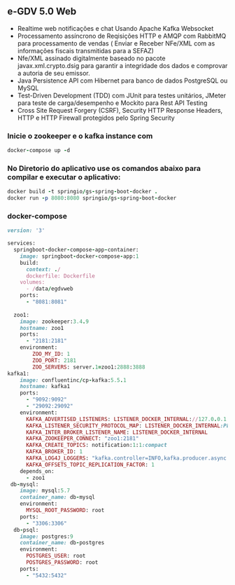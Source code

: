 ## e-GDV 5.0 Web

- Realtime web notificações e chat Usando Apache Kafka Websocket
- Processamento assíncrono de Reqisições HTTP e AMQP com RabbitMQ para processamento de vendas ( Enviar e Receber NFe/XML com as informações fiscais transmitidas para a SEFAZ)
- Nfe/XML assinado digitalmente baseado no pacote javax.xml.crypto.dsig para garantir a integridade dos dados e comprovar a autoria de seu emissor.
- Java Persistence API com Hibernet para banco de dados PostgreSQL ou MySQL
- Test-Driven Development (TDD) com JUnit para testes unitários, JMeter para teste de carga/desempenho e Mockito para Rest API Testing
- Cross Site Request Forgery (CSRF), Security HTTP Response Headers, HTTP e HTTP Firewall protegidos pelo Spring Security

### Inicie o zookeeper e o kafka instance com

```ruby
docker-compose up -d
```

### No Diretorio do aplicativo use os comandos abaixo para compilar e executar o aplicativo:

```ruby
docker build -t springio/gs-spring-boot-docker .
docker run -p 8080:8080 springio/gs-spring-boot-docker
```

### docker-compose

```ruby
version: '3'

services:
  springboot-docker-compose-app-container:
    image: springboot-docker-compose-app:1
    build:
      context: ./
      dockerfile: Dockerfile
    volumes:
      - /data/egdvweb
    ports:
      - "8081:8081"
      
  zoo1:
    image: zookeeper:3.4.9
    hostname: zoo1
    ports:
      - "2181:2181"  
    environment:
        ZOO_MY_ID: 1
        ZOO_PORT: 2181
        ZOO_SERVERS: server.1=zoo1:2888:3888
kafka1:
    image: confluentinc/cp-kafka:5.5.1
    hostname: kafka1
    ports:
      - "9092:9092"
      - "29092:29092"      
    environment:
      KAFKA_ADVERTISED_LISTENERS: LISTENER_DOCKER_INTERNAL://127.0.0.1:29092,LISTENER_DOCKER_EXTERNAL://127.0.0.1:9092
      KAFKA_LISTENER_SECURITY_PROTOCOL_MAP: LISTENER_DOCKER_INTERNAL:PLAINTEXT,LISTENER_DOCKER_EXTERNAL:PLAINTEXT
      KAFKA_INTER_BROKER_LISTENER_NAME: LISTENER_DOCKER_INTERNAL
      KAFKA_ZOOKEEPER_CONNECT: "zoo1:2181"
      KAFKA_CREATE_TOPICS: notification:1:1:compact
      KAFKA_BROKER_ID: 1
      KAFKA_LOG4J_LOGGERS: "kafka.controller=INFO,kafka.producer.async.DefaultEventHandler=INFO,state.change.logger=INFO"
      KAFKA_OFFSETS_TOPIC_REPLICATION_FACTOR: 1
    depends_on:
      - zoo1
 db-mysql:
    image: mysql:5.7
    container_name: db-mysql
    environment:
      MYSQL_ROOT_PASSWORD: root
    ports:
      - "3306:3306"
  db-psql:
    image: postgres:9
    container_name: db-postgres
    environment:
      POSTGRES_USER: root
      POSTGRES_PASSWORD: root
    ports:
      - "5432:5432"
```

